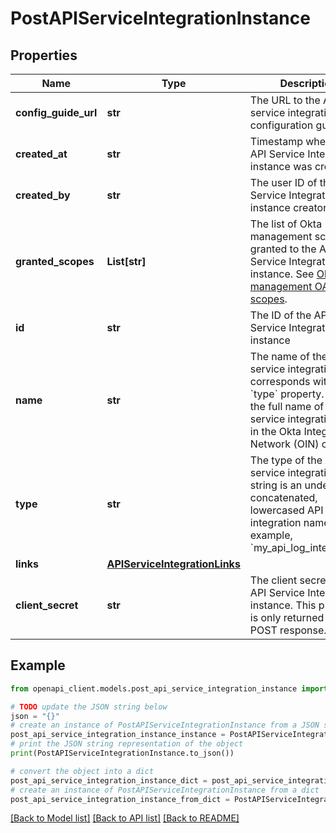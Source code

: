 # PostAPIServiceIntegrationInstance


## Properties

Name | Type | Description | Notes
------------ | ------------- | ------------- | -------------
**config_guide_url** | **str** | The URL to the API service integration configuration guide | [optional] [readonly] 
**created_at** | **str** | Timestamp when the API Service Integration instance was created | [optional] [readonly] 
**created_by** | **str** | The user ID of the API Service Integration instance creator | [optional] [readonly] 
**granted_scopes** | **List[str]** | The list of Okta management scopes granted to the API Service Integration instance. See [Okta management OAuth 2.0 scopes](/oauth2/#okta-admin-management). | [optional] 
**id** | **str** | The ID of the API Service Integration instance | [optional] [readonly] 
**name** | **str** | The name of the API service integration that corresponds with the &#x60;type&#x60; property. This is the full name of the API service integration listed in the Okta Integration Network (OIN) catalog. | [optional] [readonly] 
**type** | **str** | The type of the API service integration. This string is an underscore-concatenated, lowercased API service integration name. For example, &#x60;my_api_log_integration&#x60;. | [optional] 
**links** | [**APIServiceIntegrationLinks**](APIServiceIntegrationLinks.md) |  | [optional] 
**client_secret** | **str** | The client secret for the API Service Integration instance. This property is only returned in a POST response. | [optional] [readonly] 

## Example

```python
from openapi_client.models.post_api_service_integration_instance import PostAPIServiceIntegrationInstance

# TODO update the JSON string below
json = "{}"
# create an instance of PostAPIServiceIntegrationInstance from a JSON string
post_api_service_integration_instance_instance = PostAPIServiceIntegrationInstance.from_json(json)
# print the JSON string representation of the object
print(PostAPIServiceIntegrationInstance.to_json())

# convert the object into a dict
post_api_service_integration_instance_dict = post_api_service_integration_instance_instance.to_dict()
# create an instance of PostAPIServiceIntegrationInstance from a dict
post_api_service_integration_instance_from_dict = PostAPIServiceIntegrationInstance.from_dict(post_api_service_integration_instance_dict)
```
[[Back to Model list]](../README.md#documentation-for-models) [[Back to API list]](../README.md#documentation-for-api-endpoints) [[Back to README]](../README.md)


